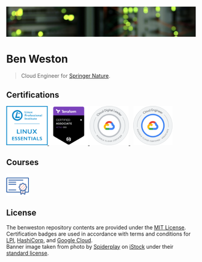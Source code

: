 ![Data Centre](/img/banner-image.png)

# Ben Weston

> Cloud Engineer for [Springer Nature](https://www.linkedin.com/company/springernature/).    

## Certifications

<div align="left">
    <p align="left">
        <a href="https://lpi.org/verify/LPI000423983/mbdrzy6994">
            <img src="https://github.com/benweston/benweston/blob/main/img/linux-essentials.png" width="109.563253" height="104.143162" alt="Linux Essentials Icon" />
        </a>
        <a href="https://www.credly.com/badges/a8eeb3a2-7db9-4d67-ba0d-3094fdec72fb/public_url">
            <img src="https://github.com/benweston/benweston/blob/main/img/terraform-associate-003.png" width="104.143162" height="104.143162" alt="Terraform Associate Icon" />
        </a>
        <a href="https://www.credly.com/badges/1fdddfeb-94d9-4f3e-8345-6ff18388631d/public_url">
            <img src="https://github.com/benweston/benweston/blob/main/img/cloud-digital-leader.png" width="104.143162" height="104.143162" alt="Cloud Digital Leader Icon" />
        </a>
        &nbsp;
        <a href="https://www.credly.com/badges/e9911f84-a114-4301-bf46-30e594290c5d/public_url">
            <img src="https://github.com/benweston/benweston/blob/main/img/associate-cloud-engineer.png" width="104.143162" height="104.143162" alt="Associate Cloud Engineer Icon" />
        </a>
    </p>
</div>

## Courses

<div align="left">
    <p align="left">
        <a href="https://github.com/benweston/benweston/blob/main/courses/courses.md">
            <img src="https://github.com/benweston/benweston/blob/main/img/courses.svg" width="60" height="60" alt="Courses Icon" />
        </a>
    </p>
</div>

## License

The benweston repository contents are provided under the [MIT License](https://github.com/benweston/benweston/blob/main/LICENSE).   
Certification badges are used in accordance with terms and conditions for [LPI](https://www.lpi.org/logos), [HashiCorp](https://www.hashicorp.com/certification), and [Google Cloud](https://cloud.google.com/certification/terms).   
Banner image taken from photo by [Spiderplay](https://www.istockphoto.com/portfolio/Spiderplay?mediatype=photography) on [iStock](https://www.istockphoto.com/) under their [standard license](https://www.istockphoto.com/help/licenses).   
